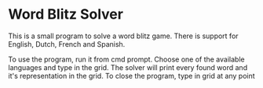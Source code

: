 # Word Blitz Solver

This is a small program to solve a word blitz game.
There is support for English, Dutch, French and Spanish.

To use the program, run it from cmd prompt. Choose one of the available languages and type in the grid. The solver will print every found word and it's representation in the grid. To close the program, type in grid at any point
